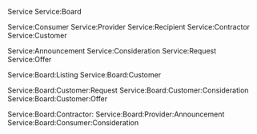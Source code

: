 Service
Service:Board

Service:Consumer
Service:Provider
Service:Recipient
Service:Contractor
Service:Customer

Service:Announcement
Service:Consideration
Service:Request
Service:Offer

Service:Board:Listing
Service:Board:Customer

Service:Board:Customer:Request
Service:Board:Customer:Consideration
Service:Board:Customer:Offer


Service:Board:Contractor:
Service:Board:Provider:Announcement
Service:Board:Consumer:Consideration


